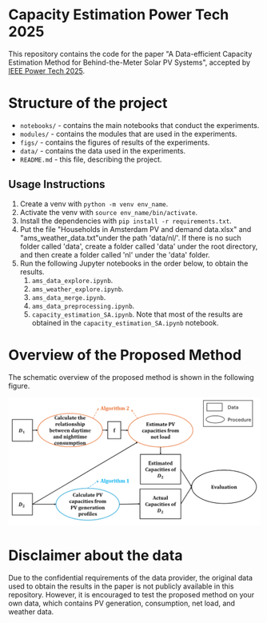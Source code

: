 # Capacity Estimation Power Tech 2025
This repository contains the code for the paper "A Data-efficient Capacity Estimation Method for Behind-the-Meter Solar PV Systems", accepted by [IEEE Power Tech 2025](https://2025.ieee-powertech.org/).

# Structure of the project
- `notebooks/` - contains the main notebooks that conduct the experiments.
- `modules/` - contains the modules that are used in the experiments.
- `figs/` - contains the figures of results of the experiments.
- `data/` - contains the data used in the experiments.
- `README.md` - this file, describing the project.


## Usage Instructions
1. Create a venv with `python -m venv env_name`.
2. Activate the venv with `source env_name/bin/activate`.
3. Install the dependencies with `pip install -r requirements.txt`.
4. Put the file "Households in Amsterdam PV and demand data.xlsx" and "ams_weather_data.txt"under the path 'data/nl/'. If there is no such folder called 'data', create a folder called 'data' under the root directory, and then create a folder called 'nl' under the 'data' folder.
5. Run the following Jupyter notebooks in the order below, to obtain the results.
   1. `ams_data_explore.ipynb`.
   2. `ams_weather_explore.ipynb`.
   3. `ams_data_merge.ipynb`.
   4. `ams_data_preprocessing.ipynb`.
   5. `capacity_estimation_SA.ipynb`.
Note that most of the results are obtained in the `capacity_estimation_SA.ipynb` notebook.

# Overview of the Proposed Method

The schematic overview of the proposed method is shown in the following figure.

![alt text](./figs/descriptions/info_flow.png)

# Disclaimer about the data
Due to the confidential requirements of the data provider, the original data used to obtain the results in the paper is not publicly available in this repository. However, it is encouraged to test the proposed method on your own data, which contains PV generation, consumption, net load, and weather data.




